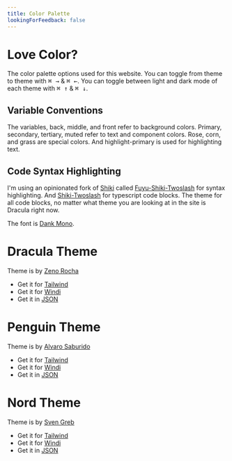 ```yaml
---
title: Color Palette
lookingForFeedback: false
---
```

# Love Color?
The color palette options used for this website. You can toggle from theme to theme with <kbd>⌘ →</kbd> & <kbd>⌘ ←</kbd>. You can toggle between light and dark mode of each theme with <kbd>⌘ ↑</kbd> & <kbd>⌘ ↓</kbd>.

## Variable Conventions
The variables, back, middle, and front refer to background colors. Primary, secondary, tertiary, muted refer to text and component colors. Rose, corn, and grass are special colors. And highlight-primary is used for highlighting text.

## Code Syntax Highlighting
I'm using an opinionated fork of [Shiki](https://shiki.matsu.io) called [Fuyu-Shiki-Twoslash]() for syntax highlighting. And [Shiki-Twoslash](https://shikijs.github.io/twoslash/) for typescript code blocks. The theme for all code blocks, no matter what theme you are looking at in the site is Dracula right now.

The font is [Dank Mono](https://philpl.gumroad.com/l/dank-mono).

# Dracula Theme
Theme is by [Zeno Rocha](https://zenorocha.github.io/dracula-theme/)
* Get it for [Tailwind]()
* Get it for [Windi]()
* Get it in [JSON]()

<ColorPalette palette="dracula" />

# Penguin Theme
Theme is by [Alvaro Saburido](https://github.com/alvarosaburido)
* Get it for [Tailwind]()
* Get it for [Windi]()
* Get it in [JSON]()

<ColorPalette palette="penguin" />

# Nord Theme
Theme is by [Sven Greb](https://www.nordtheme.com)
* Get it for [Tailwind]()
* Get it for [Windi]()
* Get it in [JSON]()

<ColorPalette palette="nord" />